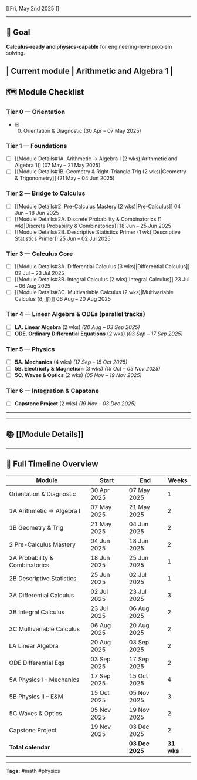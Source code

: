 [[Fri, May 2nd 2025 ]] 

---
## 🎯 Goal
 **Calculus-ready and physics-capable** for engineering-level problem solving.

| **Current module**   | Arithmetic and Algebra 1 |
---
## 🗺️ Module Checklist
### Tier 0 — Orientation
- [x] 0. Orientation & Diagnostic (30 Apr – 07 May 2025)

### Tier 1 — Foundations
- [ ] [[Module Details#1A. Arithmetic → Algebra I (2 wks)|Arithmetic and Algebra 1]] (07 May – 21 May 2025)
- [ ] [[Module Details#1B. Geometry & Right-Triangle Trig (2 wks)|Geometry & Trigonometry]] (21 May – 04 Jun 2025)

### Tier 2 — Bridge to Calculus
- [ ] [[Module Details#2. Pre-Calculus Mastery (2 wks)|Pre-Calculus]] 04 Jun – 18 Jun 2025
- [ ] [[Module Details#2A. Discrete Probability & Combinatorics (1 wk)|Discrete Probability & Combinatorics]] 18 Jun – 25 Jun 2025
- [ ] [[Module Details#2B. Descriptive Statistics Primer (1 wk)|Descriptive Statistics Primer]] 25 Jun – 02 Jul 2025

### Tier 3 — Calculus Core
- [ ] [[Module Details#3A. Differential Calculus (3 wks)|Differential Calculus]] 02 Jul – 23 Jul 2025
- [ ] [[Module Details#3B. Integral Calculus (2 wks)|Integral Calculus]] 23 Jul – 06 Aug 2025
- [ ] [[Module Details#3C. Multivariable Calculus (2 wks)|Multivariable Calculus (∂, ∬)]] 06 Aug – 20 Aug 2025

### Tier 4 — Linear Algebra & ODEs (parallel tracks)
- [ ] **LA. Linear Algebra** (2 wks) *(20 Aug – 03 Sep 2025)*
- [ ] **ODE. Ordinary Differential Equations** (2 wks) *(03 Sep – 17 Sep 2025)*

### Tier 5 — Physics
- [ ] **5A. Mechanics** (4 wks) *(17 Sep – 15 Oct 2025)*
- [ ] **5B. Electricity & Magnetism** (3 wks) *(15 Oct – 05 Nov 2025)*
- [ ] **5C. Waves & Optics** (2 wks) *(05 Nov – 19 Nov 2025)*

### Tier 6 — Integration & Capstone
- [ ] **Capstone Project** (2 wks) *(19 Nov – 03 Dec 2025)*

---

---
## 📚 [[Module Details]]

---
## 📅 Full Timeline Overview

| Module                          | Start       | End             | Weeks      |
| ------------------------------- | ----------- | --------------- | ---------- |
| Orientation & Diagnostic        | 30 Apr 2025 | 07 May 2025     | 1          |
| 1A  Arithmetic → Algebra I      | 07 May 2025 | 21 May 2025     | 2          |
| 1B  Geometry & Trig             | 21 May 2025 | 04 Jun 2025     | 2          |
| 2   Pre-Calculus Mastery        | 04 Jun 2025 | 18 Jun 2025     | 2          |
| 2A  Probability & Combinatorics | 18 Jun 2025 | 25 Jun 2025     | 1          |
| 2B  Descriptive Statistics      | 25 Jun 2025 | 02 Jul 2025     | 1          |
| 3A  Differential Calculus       | 02 Jul 2025 | 23 Jul 2025     | 3          |
| 3B  Integral Calculus           | 23 Jul 2025 | 06 Aug 2025     | 2          |
| 3C  Multivariable Calculus      | 06 Aug 2025 | 20 Aug 2025     | 2          |
| LA  Linear Algebra              | 20 Aug 2025 | 03 Sep 2025     | 2          |
| ODE Differential Eqs            | 03 Sep 2025 | 17 Sep 2025     | 2          |
| 5A  Physics I – Mechanics       | 17 Sep 2025 | 15 Oct 2025     | 4          |
| 5B  Physics II – E&M            | 15 Oct 2025 | 05 Nov 2025     | 3          |
| 5C  Waves & Optics              | 05 Nov 2025 | 19 Nov 2025     | 2          |
| Capstone Project                | 19 Nov 2025 | 03 Dec 2025     | 2          |
| **Total calendar**              |             | **03 Dec 2025** | **31 wks** |

---
**Tags:** #math #physics 